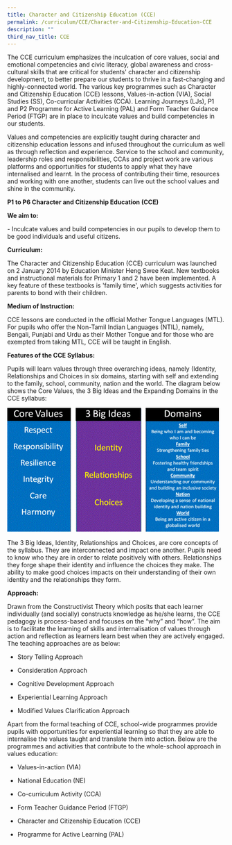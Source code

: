 ```yaml
---
title: Character and Citizenship Education (CCE)
permalink: /curriculum/CCE/Character-and-Citizenship-Education-CCE
description: ""
third_nav_title: CCE
---
```

The CCE curriculum emphasizes the inculcation of core values, social and emotional competencies and civic literacy, global awareness and cross-cultural skills that are critical for students' character and citizenship development, to better prepare our students to thrive in a fast-changing and highly-connected world. The various key programmes such as Character and Citizenship Education (CCE) lessons, Values-in-action (VIA), Social Studies (SS), Co-curricular Activities (CCA). Learning Journeys (LJs), P1 and P2 Programme for Active Learning (PAL) and Form Teacher Guidance Period (FTGP) are in place to inculcate values and build competencies in our students.

  

Values and competencies are explicitly taught during character and citizenship education lessons and infused throughout the curriculum as well as through reflection and experience. Service to the school and community, leadership roles and responsibilities, CCAs and project work are various platforms and opportunities for students to apply what they have internalised and learnt. In the process of contributing their time, resources and working with one another, students can live out the school values and shine in the community.

**P1 to P6 Character and Citizenship Education (CCE)**

**We aim to:**

\- Inculcate values and build competencies in our pupils to develop them to be good individuals and useful citizens.

  

**Curriculum:**

The Character and Citizenship Education (CCE) curriculum was launched on 2 January 2014 by Education Minister Heng Swee Keat. New textbooks and instructional materials for Primary 1 and 2 have been implemented. A key feature of these textbooks is 'family time', which suggests activities for parents to bond with their children.

  

**Medium of Instruction:**

CCE lessons are conducted in the official Mother Tongue Languages (MTL). For pupils who offer the Non-Tamil Indian Languages (NTIL), namely, Bengali, Punjabi and Urdu as their Mother Tongue and for those who are exempted from taking MTL, CCE will be taught in English.

  

**Features of the CCE Syllabus:**

Pupils will learn values through three overarching ideas, namely (Identity, Relationships and Choices in six domains, starting with self and extending to the family, school, community, nation and the world. The diagram below shows the Core Values, the 3 Big Ideas and the Expanding Domains in the CCE syllabus:

![](/images/cce.gif)

The 3 Big Ideas, Identity, Relationships and Choices, are core concepts of the syllabus. They are interconnected and impact one another. Pupils need to know who they are in order to relate positively with others. Relationships they forge shape their identity and influence the choices they make. The ability to make good choices impacts on their understanding of their own identity and the relationships they form.

  

  

**Approach:**

Drawn from the Constructivist Theory which posits that each learner individually (and socially) constructs knowledge as he/she learns, the CCE pedagogy is process-based and focuses on the “why” and “how”. The aim is to facilitate the learning of skills and internalisation of values through action and reflection as learners learn best when they are actively engaged. The teaching approaches are as below:

  

*   Story Telling Approach

*   Consideration Approach

*   Cognitive Development Approach

*   Experiential Learning Approach

*   Modified Values Clarification Approach

  

Apart from the formal teaching of CCE, school-wide programmes provide pupils with opportunities for experiential learning so that they are able to internalise the values taught and translate them into action. Below are the programmes and activities that contribute to the whole-school approach in values education:

  

*   Values-in-action (VIA)

*   National Education (NE)

*   Co-curriculum Activity (CCA)

*   Form Teacher Guidance Period (FTGP)

*   Character and Citizenship Education (CCE)

*   Programme for Active Learning (PAL)
